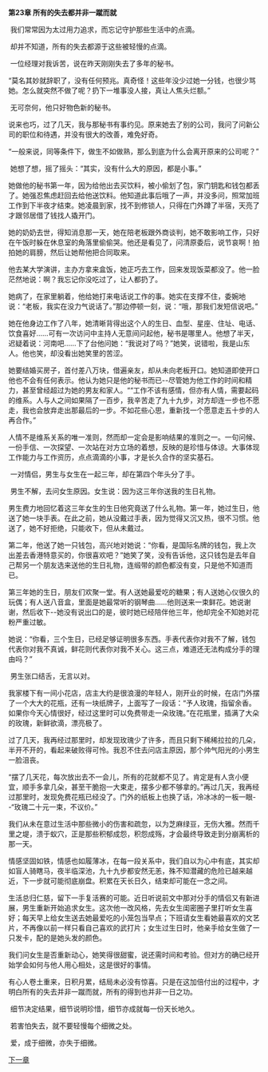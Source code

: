 **第23章 所有的失去都并非一蹴而就**

​    我们常常因为太过用力追求，而忘记守护那些生活中的点滴。 

​    却并不知道，所有的失去都源于这些被轻慢的点滴。 

​    一位经理对我诉苦，说在昨天刚刚失去了多年的秘书。 

​    “莫名其妙就辞职了，没有任何预兆。真奇怪！这些年没少过她一分钱，也很少骂她。怎么就突然不做了呢？扔下一堆事没人接，真让人焦头烂额。” 

​    无可奈何，他只好物色新的秘书。 

​    说来也巧，过了几天，我与那秘书有事约见。原来她去了别的公司，我问了问新公司的职位和待遇，并没有很大的改善，难免好奇。 

​    “一般来说，同等条件下，做生不如做熟，那么到底为什么会离开原来的公司呢？” 

​    她想了想，摇了摇头：“其实，没有什么大的原因，都是小事。” 

​    她做他的秘书第一年，因为给他出去买饮料，被小偷划了包，家门钥匙和钱包都丢了。她强忍焦虑赶回去给他送饮料。他知道此事后哦了一声，并没多问，照常加班工作到下半夜才结束。她凌晨到家，找不到修锁人，只得在门外蹲了半宿，天亮了才跟邻居借了钱找人撬开门。 

​    她的奶奶去世，得知消息那一天，她在陪老板跟外商谈判，她不敢影响工作，只好在午饭时躲在休息室的角落里偷偷哭。他还是看见了，问清原委后，说节哀啊！拍拍她的肩膀，然后让她帮他把合同取来。 

​    他去某大学演讲，主办方拿来盒饭，她正巧去工作，回来发现饭菜都没了。他一脸茫然地说：啊？我忘记你没吃过了，让人都扔了。 

​    她病了，在家里躺着，他给她打来电话说工作的事。她实在支撑不住，委婉地说：“老板，我实在没力气说话了。”那边停顿一刻，说：“哦，那我们发短信说吧。” 

​    她在他身边工作了八年，她清晰背得出这个人的生日、血型、星座、住址、电话、饮食喜好……可有一次访问中主持人无意间问起他，秘书是哪里人。他想了半天，迟疑着说：河南吧……下了台他问她：“我说对了吗？”她笑，说错啦，我是山东人。他也笑，却没看出她笑里的苦涩。 

​    她要结婚买房子，首付差八万块，借遍亲友，却从未向老板开口。她知道即使开口他也不会有任何表示。他认为她只是他的秘书而已--尽管她为他工作的时间和精力，甚至曾经超过为她的男友和家人。““工作不该有感情，但亦有人情，需要起码的维系。人与人之间如果隔了一百步，我辛苦走了九十九步，对方却连一步也不愿走，我也会放弃走出那最后的一步。不如花些心思，重新找一个愿意走五十步的人再合作。” 

​    人情不是维系关系的唯一准则，然而却一定会是影响结果的准则之一。一句问候、一份手信、一次探望、一次站在对方立场的着想，反映的是珍惜与体谅。大事体现工作能力与工作资历，点点滴滴的小事，才是长久合作的坚实基石。 

​    一对情侣，男生与女生在一起三年，却在第四个年头分了手。 

​    男生不解，去问女生原因。女生说：因为这三年你送我的生日礼物。 

​    男生费力地回忆着这三年女生的生日他究竟送了什么礼物。第一年，她过生日，他送了她一块手表。在此之前，她从没戴过手表，因为觉得又沉又热，很不习惯。他送了，她不好拒绝，只能收下，但从未戴过。 

​    第二年，他送了她一只钱包，高兴地对她说：“你看，是国际名牌的钱包，我上次出差去香港特意买的，你很喜欢吧？”她笑了笑，没有告诉他，这只钱包是去年自己帮另一个朋友选来送他的生日礼物，连缎带的颜色都没有变，只是他不知道而已。 

​    第三年她的生日，朋友们欢聚一堂。有人送她最爱吃的糖果；有人送她心仪很久的玩偶；有人送八音盒，里面是她最常听的钢琴曲……他则送来一束鲜花。她说谢谢，然后收下--她没有说出口的是，彼时她已经陪伴他三年，他却完全不知她对花粉严重过敏。 

​    她说：“你看，三个生日，已经足够证明很多东西。手表代表你对我不了解，钱包代表你对我不真诚，鲜花则代表你对我不关心。这三点，难道还无法构成分手的理由吗？” 

​    男生张口结舌，无言以对。 

​    我家楼下有一间小花店，店主大约是很浪漫的年轻人，刚开业的时候，在店门外摆了一个大大的花瓶，还有一块纸牌子，上面写了一段话：“予人玫瑰，指留余香。如果你今天心情很好，经过这里时可以免费带走一朵玫瑰。”在花瓶里，插满了大朵的玫瑰，新鲜欲滴，漂亮极了。 

​    过了几天，我再经过那里时，却发现玫瑰少了许多，而且只剩下稀稀拉拉的几朵，半开不开的，看起来破败得可怜。我忍不住去问店主原因，那个帅气阳光的小男生一脸沮丧。 

​    “摆了几天花，每次放出去不一会儿，所有的花就都不见了。肯定是有人贪小便宜，顺手多拿几朵，甚至干脆抱一大束走，摆多少都不够拿的。”再过几天，我再经过那里时，发现免费花瓶已经没了。门外的纸板上也换了话，冷冰冰的一板一眼--“玫瑰二十元一束，不议价。” 

​    我们从未在意过生活中那些微小的伤害和疏忽，以为芝麻绿豆，无伤大雅。然而千里之堤，溃于蚁穴，正是那些积郁成怨，积怨成殇，才会最终导致走到分崩离析的那一天。 

​    情感坚固如铁，情感也如履薄冰，在每一段关系中，我们自以为心中有底，其实却如盲人骑瞎马，夜半临深池，九十九步都安然无恙，殊不知潜藏的危险已越来越近，下一步就可能彻底崩盘。积累在天长日久，结束却可能在一念之间。 

​    生活总归仁慈，留下一手复活赛的可能。近日听说前文中那对分手的情侣又有新进展，男生重新开始追求女生。这次他一改风格，先去女生闺密圈子里打听女生喜好；每天早上给女生送去她最爱吃的小笼包当早点；下班请女生看她最喜欢的文艺片，不再像以前一样只看自己喜欢的武打片；女生过生日时，他亲手给女生做了一只发卡，配的是她头发的颜色。 

​    我们问女生是否重新动心，她笑得很甜蜜，说还需时间和考验。但对方的确已经开始学会如何与他人用心相处，这是很好的事情。 

​    有心人卷土重来，日积月累，结局未必没有惊喜。只是在这加倍付出的过程中，才明白所有的失去并非一蹴而就，所有的得到也并非一日之功。 

​    细节决定结果，细节说明珍惜，细节亦成就每一份天长地久。 

​    若害怕失去，就不要轻慢每个细微之处。 

​    爱，成于细微，亦失于细微。  

[下一章](https://github.com/LiQinglin007/liqinglin/blob/master/%E4%B8%80%E5%88%87%E9%83%BD%E6%98%AF%E6%9C%80%E5%A5%BD%E7%9A%84%E5%AE%89%E6%8E%92/%E7%AC%AC24%E7%AB%A0%20%E6%97%A0%E8%AE%BA%E5%A4%9A%E8%BF%9C%EF%BC%8C%E8%AF%B7%E6%89%BE%E5%88%B0%E6%88%91.md)